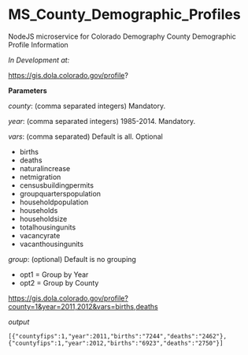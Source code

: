 # MS_County_Demographic_Profiles
NodeJS microservice for Colorado Demography County Demographic Profile Information

*In Development at:* 

https://gis.dola.colorado.gov/profile?

**Parameters**

*county*: (comma separated integers)  Mandatory.

*year*: (comma separated integers)  1985-2014. Mandatory.

*vars*: (comma separated)   Default is all.  Optional

  - births
  - deaths
  - naturalincrease
  - netmigration
  - censusbuildingpermits
  - groupquarterspopulation
  - householdpopulation
  - households
  - householdsize
  - totalhousingunits
  - vacancyrate
  - vacanthousingunits

*group*: (optional)   Default is no grouping

  - opt1 = Group by Year
  - opt2 = Group by County
  

  
https://gis.dola.colorado.gov/profile?county=1&year=2011,2012&vars=births,deaths

*output*
```
[{"countyfips":1,"year":2011,"births":"7244","deaths":"2462"},
{"countyfips":1,"year":2012,"births":"6923","deaths":"2750"}]
```
